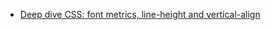 - [Deep dive CSS: font metrics, line-height and vertical-align](http://iamvdo.me/en/blog/css-font-metrics-line-height-and-vertical-align)
